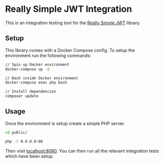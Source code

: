 # Really Simple JWT Integration

This is an integration testing tool for the [Really Simple JWT](https://github.com/RobDWaller/ReallySimpleJWT) library.

## Setup

This library comes with a Docker Compose config. To setup the environment run the following commands:

```bash
// Spin up Docker environment
docker-compose up -d

// Bash inside Docker environment
docker-compose exec php bash

// Install dependencies
composer update
```

## Usage

Once the environment is setup create a simple PHP server.

```bash
cd public/

php -S 0.0.0.0:80
```

Then visit [localhost:8080](http://localhost:8080/). You can then run all the relevant integration tests which have been setup.